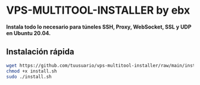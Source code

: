 # VPS-MULTITOOL-INSTALLER by ebx

**Instala todo lo necesario para túneles SSH, Proxy, WebSocket, SSL y UDP en Ubuntu 20.04.**

## Instalación rápida

```bash
wget https://github.com/tuusuario/vps-multitool-installer/raw/main/install.sh
chmod +x install.sh
sudo ./install.sh
